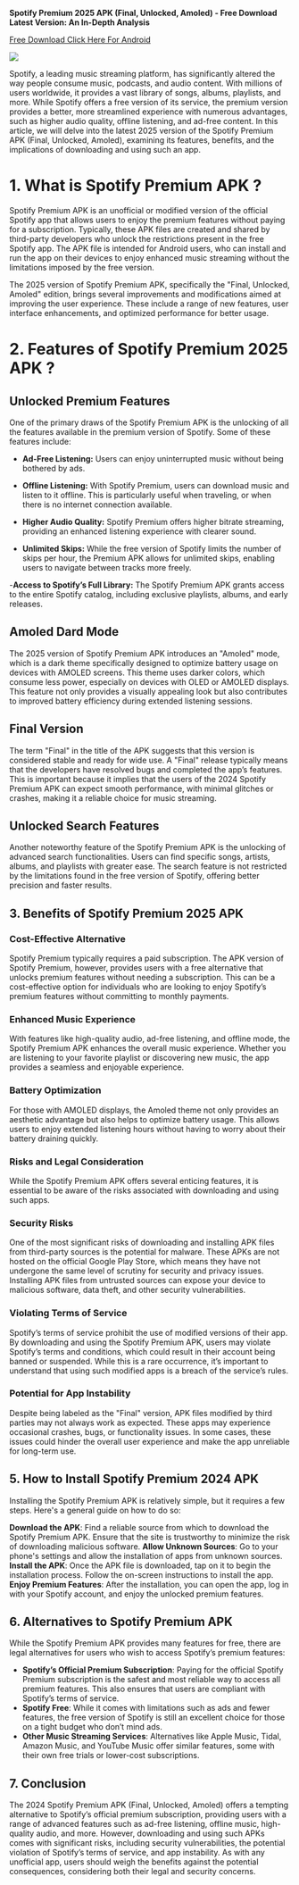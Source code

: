 **Spotify Premium 2025 APK (Final, Unlocked, Amoled) - Free Download Latest Version: An In-Depth Analysis**

 [Free Download Click Here For Android](https://modhkt.com/apps/spotify-premium/)

![ ](https://github.com/modhkt/test/blob/0a2a7f3ff27c43d5f2c1d6934424404b76b24b84/401485476-7a0eb73b-287b-4512-90a6-ed17b8580266.png)

Spotify, a leading music streaming platform, has significantly altered the way people consume music, podcasts, and audio content. With millions of users worldwide, it provides a vast library of songs, albums, playlists, and more. While Spotify offers a free version of its service, the premium version provides a better, more streamlined experience with numerous advantages, such as higher audio quality, offline listening, and ad-free content. In this article, we will delve into the latest 2025 version of the Spotify Premium APK (Final, Unlocked, Amoled), examining its features, benefits, and the implications of downloading and using such an app.

 # 1. **What is Spotify Premium APK ?**

 Spotify Premium APK is an unofficial or modified version of the official Spotify app that allows users to enjoy the premium features without paying for a subscription. Typically, these APK files are created and shared by third-party developers who unlock the restrictions present in the free Spotify app. The APK file is intended for Android users, who can install and run the app on their devices to enjoy enhanced music streaming without the limitations imposed by the free version.

 The 2025 version of Spotify Premium APK, specifically the "Final, Unlocked, Amoled" edition, brings several improvements and modifications aimed at improving the user experience. These include a range of new features, user interface enhancements, and optimized performance for better usage.

# 2. **Features of Spotify Premium 2025 APK ?**

## **Unlocked Premium Features**
One of the primary draws of the Spotify Premium APK is the unlocking of all the features available in the premium version of Spotify. Some of these features include:

- **Ad-Free Listening:** Users can enjoy uninterrupted music without being bothered by ads.

- **Offline Listening:** With Spotify Premium, users can download music and listen to it offline. This is particularly useful when traveling, or when there is no internet connection available.

- **Higher Audio Quality:** Spotify Premium offers higher bitrate streaming, providing an enhanced listening experience with clearer sound.

- **Unlimited Skips:** While the free version of Spotify limits the number of skips per hour, the Premium APK allows for unlimited skips, enabling users to navigate between tracks more freely.

-**Access to Spotify’s Full Library:** The Spotify Premium APK grants access to the entire Spotify catalog, including exclusive playlists, albums, and early releases.
  
  ## **Amoled Dard Mode**
  The 2025 version of Spotify Premium APK introduces an "Amoled" mode, which is a dark theme specifically designed to optimize battery usage on devices with AMOLED screens. This theme uses darker colors, which consume less power, especially on devices with OLED or AMOLED displays. This feature not only provides a visually appealing look but also contributes to improved battery efficiency during extended listening sessions.

  ## **Final Version**
  The term "Final" in the title of the APK suggests that this version is considered stable and ready for wide use. A "Final" release typically means that the developers have resolved bugs and completed the app’s features. This is important because it implies that the users of the 2024 Spotify Premium APK can expect smooth performance, with minimal glitches or crashes, making it a reliable choice for music streaming.
  ## **Unlocked Search Features**
  Another noteworthy feature of the Spotify Premium APK is the unlocking of advanced search functionalities. Users can find specific songs, artists, albums, and playlists with greater ease. The search feature is not restricted by the limitations found in the free version of Spotify, offering better precision and faster results.
## 3. **Benefits of Spotify Premium 2025 APK**
### **Cost-Effective Alternative**
Spotify Premium typically requires a paid subscription. The APK version of Spotify Premium, however, provides users with a free alternative that unlocks premium features without needing a subscription. This can be a cost-effective option for individuals who are looking to enjoy Spotify’s premium features without committing to monthly payments.
### **Enhanced Music Experience**
With features like high-quality audio, ad-free listening, and offline mode, the Spotify Premium APK enhances the overall music experience. Whether you are listening to your favorite playlist or discovering new music, the app provides a seamless and enjoyable experience.
### **Battery Optimization**
For those with AMOLED displays, the Amoled theme not only provides an aesthetic advantage but also helps to optimize battery usage. This allows users to enjoy extended listening hours without having to worry about their battery draining quickly.
### **Risks and Legal Consideration**
While the Spotify Premium APK offers several enticing features, it is essential to be aware of the risks associated with downloading and using such apps.
### **Security Risks**
One of the most significant risks of downloading and installing APK files from third-party sources is the potential for malware. These APKs are not hosted on the official Google Play Store, which means they have not undergone the same level of scrutiny for security and privacy issues. Installing APK files from untrusted sources can expose your device to malicious software, data theft, and other security vulnerabilities.
### **Violating Terms of Service**
Spotify’s terms of service prohibit the use of modified versions of their app. By downloading and using the Spotify Premium APK, users may violate Spotify’s terms and conditions, which could result in their account being banned or suspended. While this is a rare occurrence, it’s important to understand that using such modified apps is a breach of the service’s rules.
### **Potential for App Instability**
Despite being labeled as the "Final" version, APK files modified by third parties may not always work as expected. These apps may experience occasional crashes, bugs, or functionality issues. In some cases, these issues could hinder the overall user experience and make the app unreliable for long-term use.
## 5. **How to Install Spotify Premium 2024 APK**
Installing the Spotify Premium APK is relatively simple, but it requires a few steps. Here's a general guide on how to do so:

**Download the APK**: Find a reliable source from which to download the Spotify Premium APK. Ensure that the site is trustworthy to minimize the risk of downloading malicious software.
**Allow Unknown Sources**: Go to your phone's settings and allow the installation of apps from unknown sources.
**Install the APK**: Once the APK file is downloaded, tap on it to begin the installation process. Follow the on-screen instructions to install the app.
 **Enjoy Premium Features**: After the installation, you can open the app, log in with your Spotify account, and enjoy the unlocked premium features.
## 6. **Alternatives to Spotify Premium APK**
While the Spotify Premium APK provides many features for free, there are legal alternatives for users who wish to access Spotify’s premium features:
- **Spotify’s Official Premium Subscription**: Paying for the official Spotify Premium subscription is the safest and most reliable way to access all premium features. This also ensures that users are compliant with Spotify’s terms of service.
- **Spotify Free**: While it comes with limitations such as ads and fewer features, the free version of Spotify is still an excellent choice for those on a tight budget who don’t mind ads.
- **Other Music Streaming Services**: Alternatives like Apple Music, Tidal, Amazon Music, and YouTube Music offer similar features, some with their own free trials or lower-cost subscriptions.
## 7. **Conclusion**
The 2024 Spotify Premium APK (Final, Unlocked, Amoled) offers a tempting alternative to Spotify’s official premium subscription, providing users with a range of advanced features such as ad-free listening, offline music, high-quality audio, and more. However, downloading and using such APKs comes with significant risks, including security vulnerabilities, the potential violation of Spotify’s terms of service, and app instability. As with any unofficial app, users should weigh the benefits against the potential consequences, considering both their legal and security concerns.